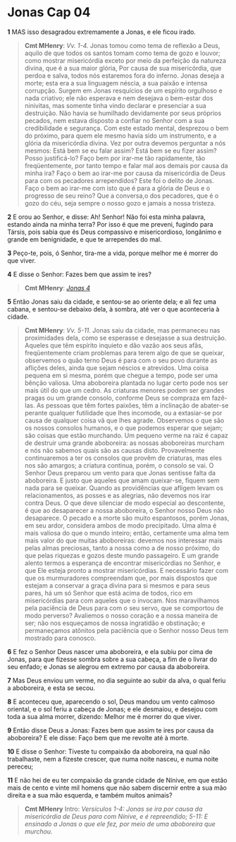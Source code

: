 # Jonas Cap 04

**1** 	MAS isso desagradou extremamente a Jonas, e ele ficou irado.

> **Cmt MHenry**: *Vv. 1-4.* Jonas tomou como tema de reflexão a Deus, aquilo de que todos os santos tomam como tema de gozo e louvor; como mostrar misericórdia exceto por meio da perfeição da natureza divina, que é a sua maior glória, Por causa de sua misericórdia, que perdoa e salva, todos nós estaremos fora do inferno. Jonas deseja a morte; esta era a sua linguagem néscia, a sua paixão e intensa corrupção. Surgem em Jonas resquícios de um espírito orgulhoso e nada criativo; ele não esperava e nem desejava o bem-estar dos ninivitas, mas somente tinha vindo declarar e presenciar a sua destruição. Não havia se humilhado devidamente por seus próprios pecados, nem estava disposto a confiar no Senhor com a sua credibilidade e segurança. Com este estado mental, desprezou o bem do próximo, para quem ele mesmo havia sido um instrumento, e a glória da misericórdia divina. Vez por outra devemos perguntar a nós mesmos: Está bem se eu falar assim? Está bem se eu fizer assim? Posso justificá-lo? Faço bem por irar-me tão rapidamente, tão freqüentemente, por tanto tempo e falar mal aos demais por causa da minha ira? Faço o bem ao irar-me por causa da misericórdia de Deus para com os pecadores arrependidos? Este foi o delito de Jonas. Faço o bem ao irar-me com isto que é para a glória de Deus e o progresso de seu reino? Que a conversa,o dos pecadores, que é o gozo do céu, seja sempre o nosso gozo e jamais a nossa tristeza.

**2** 	E orou ao Senhor, e disse: Ah! Senhor! Não foi esta minha palavra, estando ainda na minha terra? Por isso é que me preveni, fugindo para Társis, pois sabia que és Deus compassivo e misericordioso, longânimo e grande em benignidade, e que te arrependes do mal.

**3** 	Peço-te, pois, ó Senhor, tira-me a vida, porque melhor me é morrer do que viver.

**4** 	E disse o Senhor: Fazes bem que assim te ires?

> **Cmt MHenry**: *[Jonas 4](../32A-Jn/04.md#0)*

**5** 	Então Jonas saiu da cidade, e sentou-se ao oriente dela; e ali fez uma cabana, e sentou-se debaixo dela, à sombra, até ver o que aconteceria à cidade.

> **Cmt MHenry**: *Vv. 5-11.* Jonas saiu da cidade, mas permaneceu nas proximidades dela, como se esperasse e desejasse a sua destruição. Aqueles que têm espírito inquieto e dão vazão aos seus afãs, freqüentemente criam problemas para terem algo de que se queixar, observemos o quão terno Deus é para com o seu povo durante as aflições deles, ainda que sejam néscios e atrevidos. Uma coisa pequena em si mesma, porém que chegue a tempo, pode ser uma bênção valiosa. Uma aboboreira plantada no lugar certo pode nos ser mais útil do que um cedro. As criaturas menores podem ser grandes pragas ou um grande consolo, conforme Deus se compraza em fazê-las. As pessoas que têm fortes paixões, têm a inclinação de abater-se perante qualquer futilidade que lhes incomode, ou a extasiar-se por causa de qualquer coisa vã que lhes agrade. Observemos o que são os nossos consolos humanos, e o que podemos esperar que sejam; são coisas que estão murchando. Um pequeno verme na raiz é capaz de destruir uma grande aboboreira: as nossas aboboreiras murcham e nós não sabemos quais são as causas disto. Provavelmente continuaremos a ter os consolos que provêm de criaturas, mas eles nos são amargos; a criatura continua, porém, o consolo se vai. O Senhor Deus preparou um vento para que Jonas sentisse falta da aboboreira. E justo que aqueles que amam queixar-se, fiquem sem nada para se queixar. Quando as providências que afligem levam os relacionamentos, as posses e as alegrias, não devemos nos irar contra Deus. O que deve silenciar de modo especial ao descontente, é que ao desaparecer a nossa aboboreira, o Senhor nosso Deus não desaparece. O pecado e a morte são muito espantosos, porém Jonas, em seu ardor, considera ambos de modo precipitado. Uma alma é mais valiosa do que o mundo inteiro; então, certamente uma alma tem mais valor do que muitas aboboreiras: devemos nos interessar mais pelas almas preciosas, tanto a nossa como a de nosso próximo, do que pelas riquezas e gozos deste mundo passageiro. E um grande alento termos a esperança de encontrar misericórdias no Senhor, e que Ele esteja pronto a mostrar misericórdias. E necessário fazer com que os murmuradores compreendam que, por mais dispostos que estejam a conservar a graça divina para si mesmos e para seus pares, há um só Senhor que está acima de todos, rico em misericórdias para com aqueles que o invocam. Nos maravilhamos pela paciência de Deus para com o seu servo, que se comportou de modo perverso? Avaliemos o nosso coração e a nossa maneira de ser; não nos esqueçamos de nossa ingratidão e obstinação; e permaneçamos atônitos pela paciência que o Senhor nosso Deus tem mostrado para conosco.

**6** 	E fez o Senhor Deus nascer uma aboboreira, e ela subiu por cima de Jonas, para que fizesse sombra sobre a sua cabeça, a fim de o livrar do seu enfado; e Jonas se alegrou em extremo por causa da aboboreira.

**7** 	Mas Deus enviou um verme, no dia seguinte ao subir da alva, o qual feriu a aboboreira, e esta se secou.

**8** 	E aconteceu que, aparecendo o sol, Deus mandou um vento calmoso oriental, e o sol feriu a cabeça de Jonas; e ele desmaiou, e desejou com toda a sua alma morrer, dizendo: Melhor me é morrer do que viver.

**9** 	Então disse Deus a Jonas: Fazes bem que assim te ires por causa da aboboreira? E ele disse: Faço bem que me revolte até à morte.

**10** 	E disse o Senhor: Tiveste tu compaixão da aboboreira, na qual não trabalhaste, nem a fizeste crescer, que numa noite nasceu, e numa noite pereceu;

**11** 	E não hei de eu ter compaixão da grande cidade de Nínive, em que estão mais de cento e vinte mil homens que não sabem discernir entre a sua mão direita e a sua mão esquerda, e também muitos animais?


> **Cmt MHenry** Intro: *Versículos 1-4: Jonas se ira por causa da misericórdia de Deus para com Nínive, e é repreendido; 5-11: E ensinado a Jonas o que ele fez, por meio de uma aboboreira que murchou.*